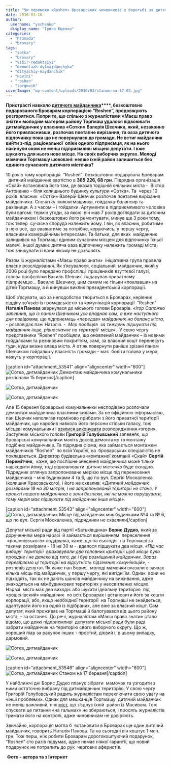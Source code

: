 ```yaml
---
title: "Чи переможе «Roshen» броварських чиновників у боротьбі за дитячий майданчик на Торгмаші?"
date: 2016-03-18
author: 
  username: "yschenko"
  display_name: "Ірина Ющенко"
categories: 
  - "hromada"
  - "brovary"
tags: 
  - "sotka"
  - "brovary"
  - "vibir-redaktsiyi"
  - "demontazh-dytmajdanchyka"
  - "dityachiy-maydanchik"
  - "novini"
  - "roshen"
  - "torgmash"
coverImage: "wp-content/uploads/2016/03/stanom-na-17.03.jpg"
---
```


**Пристрасті навколо [дитячого майданчика](https://mpz.brovary.org/hto-pryvlasnyv-i-demontuye-yedynyj-suchasnyj-dytmajdanchyk-na-torgmashi-onovleno/)****, безкоштовно подарованого Броварам корпорацією “Roshen”, продовжують розгорятися. Попри те, що спільно з журналістами «Маєш право знати» молодим матерям району Торгмаш удалося відвоювати дитмайданчик у власника «Сотки» Валерія Шевчика, який, незаконно його привласнивши, розпочав поетапне вирізання, та оаза дитячого відпочинку поки що не повернулася до громади. Не встиг майданчик вийти з-під  раціональної  опіки одного підприємця, як на нього накинули оком не менш підприємливі місцеві депутати. І вже шукають для нього нове місце. На своїх виборчих округах. Молоді мамочки Торгмашу шоковані: невже їхній район залишиться без єдиного сучасного дитячого містечка?**

10 років тому корпорація  “Roshen”  безкоштовно подарувала Броварам   дитячий майданчик вартістю в **365** **226, 68 грн**. Підрядна організація  «Скай» встановила його там, де вказав тодішній очільник міста -  Віктор Антоненко - біля колишнього будинку культури «Сотка». Та  через 10 років  власник  «Сотки» Валерій Шевчик розпочав поетапне вирізання майданчика. Спочатку зникли машинка, гойдалка-балансир та рахівниця. А з часом – і гойдалки. Аргументи в підприємливого чоловіка були вагомі: термін угоди, за якою  він мав 7 років доглядати за дитячим майданчиком і безкоштовно його ремонтувати, минув ще 3 роки тому, тож тепер  сучасна споруда належить йому. І він, як власник, робитиме з нею все, що вважатиме за потрібне, керуючись, у першу чергу, власними комерційними інтересами. Та батьки, для яких  майданчик залишився на Торгмаші єдиним сучасним місцем для відпочинку їхньої малечі, іншої думки: дитяча оаза відпочинку належить громаді міста, тож знищувати її вони нікому не дозволять.

Разом із журналістами «Маєш право знати»  ініціативна група провела власне розслідування. Як з’ясувалося, соціальний  майданчик, який у 2006 році було передано профспілці  працівників взуттєвої галузі, голова профспілки Василь Шевчик  подарував приватному підприємцю… Василю Шевчику, цим самим не тільки «поклавши» на дітей Торгмашу, а й кинувши виклик президентській корпорації.

Щоб з’ясувати, що за неподобство твориться в Броварах, керівник відділу зв’язків із громадськістю та комунікацій корпорації  “Roshen” **Наталія Панова** звернулася до міського голови Броварів. _«Ігор Сапожко запевнив, що із паном Шевчиком усе владнає сам, а вже наступного дня повідомив, що підприємець «передав» майданчик на баланс міста,_ \- розповідає пані Наталія. -  _Мер пообіцяв  за тиждень підшукати під майданчик інше, рівнозначне по території  місце»._  У свою чергу представники “Roshen” пообіцяли, що оновлений майданчик – із новими гойдалками та резиновим покриттям, самі, за власний кошт перенесуть туди, куди вкаже влада міста. А от як повернути раніше зрізані паном Шевчиком гойдалки у власність громади – має  боліти голова у мера, кажуть у корпорації.

\[caption id="attachment\_53541" align="aligncenter" width="600"\]![Сотка, дитмайданчик](https://mpz.brovary.org/wp-content/uploads/2016/03/8-4.jpg) Демонтаж майданчика комунальники розпочали 15 березня\[/caption\]

![Сотка, дитмайданчик](https://mpz.brovary.org/wp-content/uploads/2016/03/3-1.jpg)

![Сотка, дитмайданчик](https://mpz.brovary.org/wp-content/uploads/2016/03/SAM_4954.jpg)

Але 15 березня броварські комунальники несподівано розпочали демонтаж майданчика власними силами. За не офіційною інформацією, пан Шевчик наполягав терміново прибрати з його приватної території майданчик, що наробив навколо його персони стільки галасу, тож місцеві комунальники і [взялися виконувати](https://facebook.com/groups/brovary/permalink/1215318698498094/?hc_location=ufi) розпорядження «згори». Заступник міського голови **Григорій Голубовський** запевняє, що броварські комунальники мають досвід демонтажу та монтажу подібних майданчиків. Та підрядна фірма, яка займається монтажем майданчиків “Roshen”  по всій Україні, на  броварських спеціалістів не покладається. Директор будівельно-монтажної компанії «Скай» **Сергій Перемітчик**,  каже, що поспішне знесення майданчика може тільки нашкодити йому, тоді відновлювати  дитяче містечко буде складно. Підрядник оглянув запропоноване мерією місце під перенесення майданчика – між будинками 4 та 6, що по вул. Сергія Москаленка (колишня Красовського), і його не схвалив: «_Дитячий майданчик  розмірами 18 на 30 метрів, і на запропонованій території не стане. У проекті нашого майданчика є зони безпеки, які не можна порушувати, тому мерія має підшукати під майданчик інше місце»._

\[caption id="attachment\_53543" align="aligncenter" width="600"\]![Сотка, дитмайданчик](https://mpz.brovary.org/wp-content/uploads/2016/03/10-2.jpg) Місце під майданчик між будинками №4 та № 6, що по вул. Сергія Москаленка, підрядники не схвалили\[/caption\]

Депутат міської ради від партії «Батьківщина» **Борис Дудко,** який за дорученням мера наразі  й займається вирішенням  переселення  «рошенівського» подарунка, каже, що на сьогодні  на Торгмаші за такими розмірами - 18 на 30 м -  вдалося підшукати два місця. _«Під час вибору  території  враховували два головних критерії: щоб місце було прохідне і не далеко від того, де і був розміщений майданчик. Зараз перевіряємо ці території на відсутність підземних комунікацій»,_ \- розповів депутат. Як каже пан Борис,  молоді мамочки вказали в заявах кілька місць під майданчик, у першу чергу, які вигідні їм. Однак  вони не підходять, так як не дають шансів майданчику на виживання, адже знаходяться на міжбудинкових територіях у неосвітлених місцях. Наразі  місто має два виходи: або шукати ідеальну територію  під «рошенівский» майданчик  по всіх Броварах і встановити його за кошти корпорації, або, якщо необхідної території  на Торгмаші не знайдеться, адаптувати його на одній із підібраних, але вже за власний кошт. Сам депутат, який проживає на Торгмаші й балотувався від цього району міста, – за останнє. До речі, журналістам «Маєш право знати» стало відомо, що деякі підприємливі  депутати міської ради були раді   забрати майданчик на територію свого виборчого округу. Що ж, хороший піар за рахунок інших - простий, дієвий і, в цьому випадку, дармовий.

![Сотка, дитмайданчик](https://mpz.brovary.org/wp-content/uploads/2016/03/2-4.jpg)

![Сотка, дитмайданчик](https://mpz.brovary.org/wp-content/uploads/2016/03/7-9.jpg)

\[caption id="attachment\_53546" align="aligncenter" width="600"\]![Сотка, дитмайданчик](https://mpz.brovary.org/wp-content/uploads/2016/03/stanom-na-17.03.jpg) Станом на 17 березня\[/caption\]

У найближчі дні Борис Дудко планує зібрати  мамочок та узгодити з ними остаточно вибрану під дитмайданчик територію. У свою чергу Григорій Голубовський радить журналістам переключити свою увагу на «інші проблеми». Однак для мешканців Торгмашу  дитячий майданчик не менш важливий, ніж [міст](https://mpz.brovary.org/navit-pislya-koshtovnogo-remontu-mist-na-torgmashi-prozhyve-vid-5-do-25-rokiv-ekspert/), що з’єднує їхній  район із Масивом. Тож  спускати це питання «на гальмах» не збираються, і просять журналістів тримати його на контролі, адже чиновникам не довіряють.

Звичайно, корпорація могла б  встановити в Броварах ще один дитячий майданчик, говорить Наталія Панова. Та на сьогодні він коштує 1 млн. грн. Тож перш, ніж робити Броварам дорогокоштуючий подарунок, “Roshen” сто разів подумає, адже немає ніякої гарантії, що новий подарунок не потрапить до рук  чергових аферистів.

 **Фото - автора та з Інтернет**
